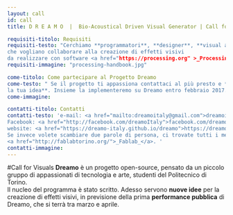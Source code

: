 ```yaml
---
layout: call
id: call
title: D R E A M O  |  Bio-Acoustical Driven Visual Generator | Call for Visuals

requisiti-titolo: Requisiti
requisiti-testo: "Cerchiamo **programmatori**, **designer**, **visual artists** o **appassionati**
che vogliano collaborare alla creazione di effetti visivi 
da realizzare con software <a href="https://processing.org" >_Processing_</a> (Java)."
requisiti-immagine: "processing-handbook.jpg"

come-titolo: Come partecipare al Progetto Dreamo
come-testo: " Se il progetto ti appassiona contattaci al più presto e **proponi 
la tua idea**. Insieme la implementeremo su Dreamo entro febbraio 2017."
come-immagine:

contatti-titolo: Contatti
contatti-testo: 'e-mail: <a href="mailto:dreamoitaly@gmail.com">dreamoitaly@gmail.com</a><br>
Facebook: <a href="http://facebook.com/dreamoItaly">facebook.com/dreamoItaly</a><br>
website: <a href="https://dreamo-italy.github.io/dreamo">https://dreamo-italy.github.io/dreamo</a><br>
Se invece volete scambiare due parole di persona, ci trovate tutti i mercoledì pomeriggio al
<a href="http://fablabtorino.org/">_Fablab_</a>. '
contatti-immagine:
---
```


#Call for Visuals
**Dreamo** è un progetto open-source, pensato da un piccolo gruppo di appassionati di tecnologia e arte, 
studenti del Politecnico di Torino.
<br/> Il nucleo del programma è stato scritto. Adesso servono **nuove idee** per
la creazione di effetti visivi, in previsione della prima **performance pubblica** di Dreamo, 
che si terrà tra marzo e aprile.
